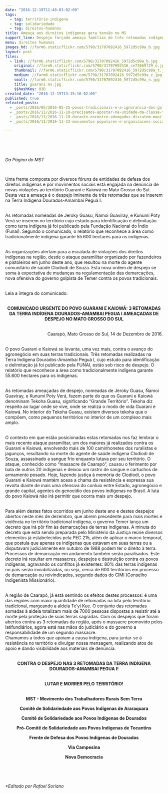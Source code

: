 ```yaml
---
date: "2016-12-19T11:48:03-02:00"
tags:
  - tag: território-indigena
  - tag: solidariedade
  - tag: direitos-humanos
title: Ameaça aos direitos indígenas gera tensão no MS
support_line: Despejo forçado ameaça famílias de três retomadas indígenas na Terra Indígena Dourados-Amambai Peguá I.
menu: direitos humanos
images_hd: //farm6.staticflickr.com/5790/31707092416_5972d5c99a_b.jpg
layout: post
files:
  - link: //farm6.staticflickr.com/5790/31707092416_5972d5c99a_b.jpg
    original: //farm6.staticflickr.com/5790/31707092416_ce73669f29_o.jpg
    thumbnail: //farm6.staticflickr.com/5790/31707092416_5972d5c99a_t.jpg
    medium: //farm6.staticflickr.com/5790/31707092416_5972d5c99a_z.jpg
    small: //farm6.staticflickr.com/5790/31707092416_5972d5c99a_n.jpg
    title: guarani ms.jpg
    $$hashKey: 03D
created_date: "2016-12-19T13:15:16-02:00"
published: true
releated_posts:
  - _posts/2016/05/2016-05-25-povos-tradicionais-e-a-ignorancia-dos-golpistas.md
  - _posts/2016/11/2016-11-10-precisamos-apostar-na-unidade-da-classe-trabalhadora-e-na-solidariedade.md
  - _posts/2016/11/2016-11-18-durante-encontro-advogados-discutem-manifestacoes-populares-e-formas-de-resistencia.md
  - _posts/2016/11/2016-11-23-movimentos-populares-e-organizacoes-sociais-protocolam-denuncia-em-orgaos-publicos-e-espacos-de-defesa-de-direitos-humanos.md

---
```

<p>&nbsp;</p>

<p>&nbsp;</p>

<p><em>Da P&aacute;gina do MST</em></p>

<p>&nbsp;</p>

<p>Uma frente composta por diversos f&oacute;runs de entidades de defesa dos direitos ind&iacute;genas e por movimentos sociais est&aacute; engajada na den&uacute;ncia de novas viola&ccedil;&otilde;es ao territ&oacute;rio Guaran&iacute; e Kaiow&aacute; no Mato Grosso do Sul. Desta vez a amea&ccedil;a &eacute; o despejo iminente de tr&ecirc;s retomadas que se inserem na Terra Ind&iacute;gena Dourados-Amambai Pegu&aacute; I.</p>

<p><br />
As retomadas nomeadas de Jeroky Guasu, &Ntilde;amoi Guaviray, e Kunumi Poty Ver&aacute; se inserem no territ&oacute;rio cujo estudo para identifica&ccedil;&atilde;o e delimita&ccedil;&atilde;o como terra ind&iacute;gena j&aacute; foi publicado pela Funda&ccedil;&atilde;o Nacional do &Iacute;ndio (Funai). Segundo o comunicado, o relat&oacute;rio que reconhece a &aacute;rea como tradicionalmente ind&iacute;gena garante 55.600 hectares para os ind&iacute;genas.</p>

<p><br />
As organiza&ccedil;&otilde;es alertam para a escalada de viola&ccedil;&otilde;es dos direitos ind&iacute;genas na regi&atilde;o, desde o ataque paramilitar organizado por fazendeiros e pistoleiros em junho deste ano, que resultou na morte do agente comunit&aacute;rio de sa&uacute;de Clodiodi de Souza. Esta nova ordem de despejo se soma &agrave; expectativa de mudan&ccedil;as na regulamenta&ccedil;&atilde;o das demarca&ccedil;&otilde;es, nova ofensiva do governo golpista de Temer contra os povos tradicionais.</p>

<p><br />
Leia a &iacute;ntegra do comunicado:</p>

<p style="text-align: center;"><br />
<strong>COMUNICADO URGENTE DO POVO GUARANI E KAIOW&Aacute;: 3 RETOMADAS DA TERRA IND&Iacute;GENA DOURADOS-AMAMBAI PEGUA I AMEA&Ccedil;ADAS DE DESPEJO NO MATO GROSSO DO SUL</strong></p>

<p style="text-align: right;"><br />
Caarap&oacute;, Mato Grosso do Sul, 14 de Dezembro de 2016.</p>

<p><br />
O povo Guarani e Kaiow&aacute; se levanta, uma vez mais, contra o avan&ccedil;o do agroneg&oacute;cio em suas terras tradicionais. Tr&ecirc;s retomadas realizadas na Terra Ind&iacute;gena Dourados-Amambai Pegu&aacute; I, cujo estudo para identifica&ccedil;&atilde;o e delimita&ccedil;&atilde;o j&aacute; foi publicado pela FUNAI, est&atilde;o sob risco de despejo. O relat&oacute;rio que reconhece a &aacute;rea como tradicionalmente ind&iacute;gena garante 55.600 hectares para os ind&iacute;genas.</p>

<p><br />
As retomadas amea&ccedil;adas de despejo, nomeadas de Jeroky Guasu, &Ntilde;amoi Guaviray, e Kunumi Poty Ver&aacute;, fazem parte do que os Guarani e Kaiow&aacute; denominam Tekoha Guasu, significando &ldquo;Grande Territ&oacute;rio&rdquo;. Tekoha diz respeito ao lugar onde se vive, onde se realiza o modo de vida Guarani e Kaiow&aacute;. No interior do Tekoha Guasu, existem diversos tekoha que o comp&otilde;em, como pequenos territ&oacute;rios no interior de um complexo mais amplo.</p>

<p><br />
O contexto em que est&atilde;o posicionadas estas retomadas nos faz lembrar o mais recente ataque paramilitar, um dos maiores j&aacute; realizados contra os Guarani e Kaiow&aacute;, envolvendo mais de 100 caminhonetes dos ruralistas e jagun&ccedil;os, resultando na morte do agente de sa&uacute;de ind&iacute;gena Clodiodi de Souza, assassinado a sangue frio enquanto lutava por seu territ&oacute;rio. O ataque, conhecido como &ldquo;massacre de Caarap&oacute;&rdquo;, causou o ferimento por bala de outros 20 ind&iacute;genas e deixou um rastro de sangue e cartuchos de armamento pesado. Hoje, fazendo justi&ccedil;a &agrave; mem&oacute;ria de Clodiodi, o povo Guarani e Kaiow&aacute; mant&eacute;m acesa a chama da resist&ecirc;ncia e expressa sua revolta diante de mais uma ofensiva do conluio entre Estado, agroneg&oacute;cio e grande capital, agentes do genoc&iacute;dio dos povos ind&iacute;genas no Brasil. A luta do povo Kaiow&aacute; n&atilde;o ir&aacute; permitir que ocorra mais um despejo.</p>

<p><br />
Para al&eacute;m destes fatos ocorridos em junho deste ano e destes despejos abertos neste m&ecirc;s de dezembro, que abrem precedente para mais mortes e viol&ecirc;ncia no territ&oacute;rio tradicional ind&iacute;gena, o governo Temer lan&ccedil;a um decreto que ir&aacute; p&ocirc;r fim &agrave;s demarca&ccedil;&otilde;es de terras ind&iacute;genas. A minuta do decreto que est&aacute; sendo preparada pelo Minist&eacute;rio da Justi&ccedil;a re&uacute;ne diversos elementos j&aacute; estabelecidos pela PEC 215, al&eacute;m de aplicar o marco temporal, que postula que apenas os ind&iacute;genas que estavam em suas terras ou a disputavam judicialmente em outubro de 1988 podem ter o direito &agrave; terra. Processos de demarca&ccedil;&atilde;o em andamento tamb&eacute;m ser&atilde;o paralisados. Este decreto ir&aacute; resultar em massacres, despejos e destrui&ccedil;&atilde;o contra os povos ind&iacute;genas, agravando os conflitos j&aacute; existentes: 80% das terras ind&iacute;genas no pa&iacute;s ser&atilde;o inviabilizadas, ou seja, cerca de 600 territ&oacute;rios em processo de demarca&ccedil;&atilde;o ou reivindicados, segundo dados do CIMI (Conselho Indigenista Mission&aacute;rio).</p>

<p><br />
A regi&atilde;o de Caarap&oacute;, j&aacute; est&aacute; sentindo os efeitos destes processos: &eacute; uma das regi&otilde;es com maior quantidade de retomadas na luta pelo territ&oacute;rio tradicional, margeando a aldeia Te&rsquo;yi Kue. O conjunto das retomadas somadas &agrave; aldeia totalizam mais de 7000 pessoas dispostas a resistir at&eacute; a morte pela prote&ccedil;&atilde;o de suas terras sagradas. Com os despejos que foram abertos contra as 3 retomadas da regi&atilde;o, ap&oacute;s o massacre promovido pelos latifundi&aacute;rios, agora est&aacute; nas m&atilde;os do judici&aacute;rio e do governo a responsabilidade de um segundo massacre.<br />
Chamamos a todos que apoiam a causa ind&iacute;gena, para juntar-se &agrave; resist&ecirc;ncia no territ&oacute;rio e divulgar nossa mensagem, realizando atos de apoio e dando visibilidade aos materiais de den&uacute;ncia.</p>

<p style="text-align: center;"><br />
<strong>CONTRA O DESPEJO NAS 3 RETOMADAS DA TERRA IND&Iacute;GENA DOURADOS-AMAMBAI PEGUA I!</strong></p>

<p style="text-align: center;"><br />
<strong>LUTAR E MORRER PELO TERRIT&Oacute;RIO!</strong></p>

<p style="text-align: center;"><br />
<strong>MST - Movimento dos Trabalhadores Rurais Sem Terra</strong></p>

<p style="text-align: center;"><strong>Comit&ecirc; de Solidariedade aos Povos Ind&iacute;genas de Araraquara</strong></p>

<p style="text-align: center;"><strong>Comit&ecirc; de Solidariedade aos Povos Ind&iacute;genas de Dourados</strong></p>

<p style="text-align: center;"><strong>Pr&oacute;-Comit&ecirc; de Solidariedade aos Povos Ind&iacute;genas de Tocantins</strong></p>

<p style="text-align: center;"><strong>Frente de Defesa dos Povos Ind&iacute;genas de Dourados</strong></p>

<p style="text-align: center;"><strong>Via Campesina</strong></p>

<p style="text-align: center;"><strong>Nova Democracia</strong></p>

<p>&nbsp;</p>

<p>&nbsp;</p>

<p><em>*Editado por Rafael Soriano</em></p>

